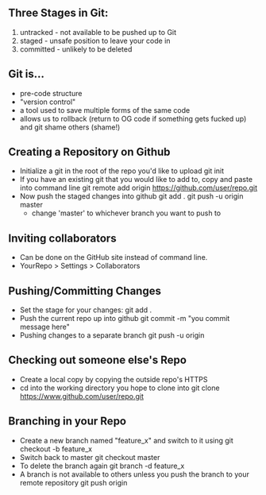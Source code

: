 ## Three Stages in Git:
1) untracked - not available to be pushed up to Git
2) staged - unsafe position to leave your code in
3) committed - unlikely to be deleted

## Git is... 
- pre-code structure
- "version control"
- a tool used to save multiple forms of the same code 
- allows us to rollback (return to OG code if something gets fucked up) and git shame others (shame!)

## Creating a Repository on Github
- Initialize a git in the root of the repo you'd like to upload
    git init
- If you have an existing git that you would like to add to, copy and paste into command line
    git remote add origin https://github.com/user/repo.git
- Now push the staged changes into github
    git add .
    git push -u origin master
    + change 'master' to whichever branch you want to push to

## Inviting collaborators 
- Can be done on the GitHub site instead of command line. 
- YourRepo > Settings > Collaborators

## Pushing/Committing Changes
- Set the stage for your changes:
    git add .
- Push the current repo up into github
    git commit -m "you commit message here"
- Pushing changes to a separate branch
    git push -u origin <branch>

## Checking out someone else's Repo
- Create a local copy by copying the outside repo's HTTPS
- cd into the working directory you hope to clone into
    git clone https://www.github.com/user/repo.git

## Branching in your Repo
- Create a new branch named "feature_x" and switch to it using
    git checkout -b feature_x
- Switch back to master
    git checkout master
- To delete the branch again
    git branch -d feature_x
- A branch is not available to others unless you push the branch to your remote repository
    git push origin <branch>
    